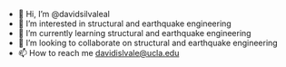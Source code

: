 - 👋 Hi, I’m @davidsilvaleal
- 👀 I’m interested in structural and earthquake engineering
- 🌱 I’m currently learning structural and earthquake engineering
- 💞️ I’m looking to collaborate on structural and earthquake engineering 
- 📫 How to reach me davidislvale@ucla.edu

<!---
davidsilvaleal/davidsilvaleal is a ✨ special ✨ repository because its `README.md` (this file) appears on your GitHub profile.
You can click the Preview link to take a look at your changes.
--->
